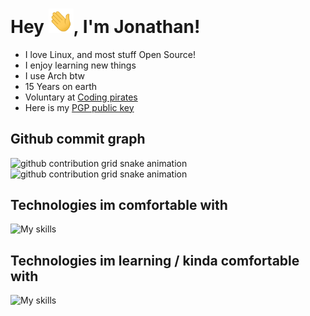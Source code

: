 
# Hey <img src="https://raw.githubusercontent.com/ABSphreak/ABSphreak/master/gifs/Hi.gif" width="40px" />, I'm Jonathan!

- I love Linux, and most stuff Open Source!
- I enjoy learning new things
- I use Arch btw
- 15 Years on earth
- Voluntary at [Coding pirates](https://codingpirates.dk/)
- Here is my [PGP public key](https://gist.github.com/Un10ck3d/49adcf2c77d6045e14d99b394e2f4560)

## Github commit graph

![github contribution grid snake animation](https://raw.githubusercontent.com/Un10ck3d/Un10ck3d/output/github-contribution-grid-snake-dark.svg#gh-dark-mode-only)
![github contribution grid snake animation](https://raw.githubusercontent.com/Un10ck3d/Un10ck3d/output/github-contribution-grid-snake.svg#gh-light-mode-only)

## Technologies im comfortable with

![My skills](https://skillicons.dev/icons?perline=7&i=js,html,css,ts,neovim,vscode,vim,git,bash,devto,md,linux,nodejs,discord,githubactions,github,python,raspberrypi,unity,stackoverflow,postman,bun,cloudflare,materialui,nextjs,postgres,react,figma)

## Technologies im learning / kinda comfortable with

![My skills](https://skillicons.dev/icons?perline=7&i=nuxt,svelte,rust,tailwindcss,arduino,tauri,vue,vite,laravel,bots,cs,cpp,androidstudio,astro,blender,django,docker,graphql,kubernetes,nginx,workers)
